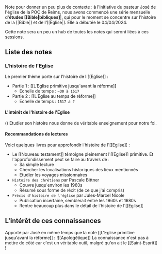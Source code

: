 Note pour donner un peu plus de contexte : à l'initiative du pasteur José de l'église de la POC de Reims, nous avons commencé une série mensuelle d'**études [[Bible|bibliques]]**, qui pour le moment se concentre sur l'histoire de la [[Bible]] et de l'[[Eglise]].
Elle a débutée le 04/04/2024.

Cette note sera un peu un hub de toutes les notes qui seront liées à ces sessions.
## Liste des notes
### L'histoire de l'Eglise
Le premier thème porte sur l'histoire de l'[[Eglise]] :
- Partie 1 : [[L'Eglise primitive jusqu'avant la réforme]]
	- Echelle de temps : `~30 à 1517`
- Partie 2 : [[L'Eglise au temps de réforme]]
	- Echelle de temps : `1517 à ?`
#### L'intérêt de l'histoire de l'Eglise
()
Etudier son histoire nous donne de véritable enseignement pour notre foi.
#### Recommandations de lectures
Voici quelques livres pour approfondir l'histoire de l'[[Eglise]] :
- Le [[Nouveau testament]] témoigne pleinement l'[[Eglise]] primitive. Et l'approfondissement peut se faire au travers de :
	- Sa simple lecture
	- Chercher les localisations historiques des lieux mentionnés
	- Etudier les voyages missionnaires
- `Histoire des chrétiens` par Pascale Bittner
	- Couvre jusqu'environ les 1960s
	- Résumé sous forme de récit (de ce que j'ai compris)
- `Précis d'histoire de l'église` par Jules-Marcel Nicole
	- Publication incertaine, semblerait entre les 1960s et 1980s
	- Rentre beaucoup plus dans le détail de l'histoire de l'[[Eglise]]
## L'intérêt de ces connaissances
Apporté par José en même temps que la note [[L'Eglise primitive jusqu'avant la réforme]] :
![[Apologétique]]
La connaissance n'est pas à mettre de côté car c'est un véritable outil, malgré qu'on ait le [[Saint-Esprit]] !